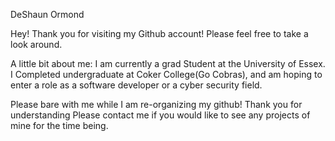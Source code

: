 DeShaun Ormond

Hey! Thank you for visiting my Github account! Please feel free to take a look around. 

A little bit about me: I am currently a grad Student at the University of Essex. 
I Completed undergraduate at Coker College(Go Cobras), and am hoping to enter a role as a software developer or a cyber security field. 

Please bare with me while I am re-organizing my github! Thank you for understanding
Please contact me if you would like to see any projects of mine for the time being. 
